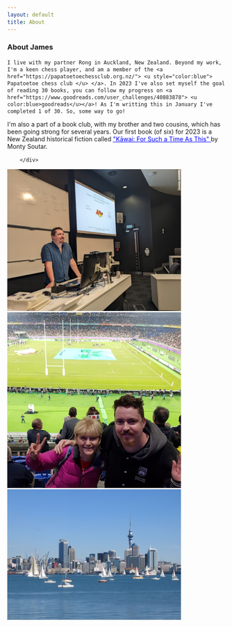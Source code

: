 ```yaml
---
layout: default
title: About
---
```

<!-- style="font-weight:bold" -->
<h3 class="mb-3">About James</h3>



<div class="container-fluid">
    <div class="row mb-4">
        <div class="col-sm-6 ">

    I live with my partner Rong in Auckland, New Zealand. Beyond my work, I'm a keen chess player, and am a member of the <a href="https://papatoetoechessclub.org.nz/"> <u style="color:blue"> Papatoetoe chess club </u> </a>. In 2023 I've also set myself the goal of reading 30 books, you can follow my progress on <a href="https://www.goodreads.com/user_challenges/40883878"> <u color:blue>goodreads</u></a>! As I'm writting this in January I've completed 1 of 30. So, some way to go!

I'm also a part of a book club, with my brother and two cousins, which has been going strong for several years. Our first book (of six) for 2023 is a New Zealand historical fiction called <a href="https://www.goodreads.com/book/show/75564756-k-wai"><u style="color:blue">"Kāwai: For Such a Time As This" </u></a> by Monty Soutar. 

        </div>
 

  <div class="col-sm-6 ">
 
 <div id="carouselExampleSlidesOnly" class="carousel slide" data-ride="carousel">
  <div class="carousel-inner">
    <div class="carousel-item active">
    <div class="container">
      <img class="d-block w-100" src="imgs\profile_lecture.jpg" style="width:400px !important;" alt="First slide">
    </div>
    </div>
    <div class="carousel-item">
    <div class="container">
      <img class="d-block w-100" src="imgs\profile_rugby.jpg" style="width:400px !important;" alt="Second slide">
    </div>
    </div>
    <div class="carousel-item">
    <div class="container">
      <img class="d-block w-100" src="imgs\profile_auckland.jpg" style="width:400px !important;" alt="Third slide">
    </div>
  </div>
  <!-- <a class="carousel-control-prev" href="#carouselExampleControls" role="button" data-slide="prev">
    <span class="carousel-control-prev-icon" aria-hidden="true"></span>
    <span class="sr-only">Previous</span>
  </a>
  <a class="carousel-control-next" href="#carouselExampleControls" role="button" data-slide="next">
    <span class="carousel-control-next-icon" aria-hidden="true"></span>
    <span class="sr-only">Next</span>
  </a>
</div> -->

  </div>
</div>
</div>

<!-- style="width:400px !important;" -->
